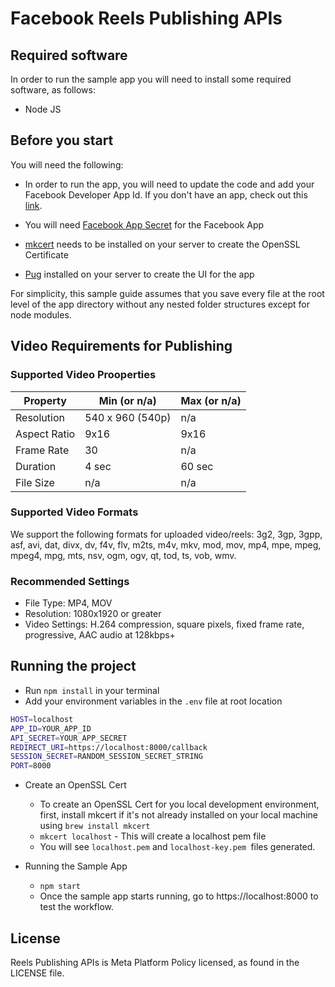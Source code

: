 # Facebook Reels Publishing APIs

## Required software

In order to run the sample app you will need to install some required software, as follows:

- Node JS

## Before you start

You will need the following:

* In order to run the app, you will need to update the code and add your Facebook Developer App Id. If you don't have an app, check out this [link](https://developers.facebook.com/docs/development/).

* You will need [Facebook App Secret](https://developers.facebook.com/docs/development/create-an-app/app-dashboard/basic-settings#app-secret) for the Facebook App

* [mkcert](https://mkcert.org/?fbclid=IwAR0VT4oCt0wepEWmhW4ADRF1hv2is-CtR9fS53fOa0qjTk3JhzUuGBpp-VE) needs to be installed on your server to create the OpenSSL Certificate

* [Pug](https://pugjs.org/api/getting-started.html?fbclid=IwAR2EiHQOoAlHP1milNwijowTSk6VwO41Yg7FsPhfQgbFvYT2hWuPGQvqb0g) installed on your server to create the UI for the app

For simplicity, this sample guide assumes that you save every file at the root level of the app directory without any nested folder structures except for node modules.

## Video Requirements for Publishing

### Supported Video Prooperties
|   Property        |   Min (or n/a)    |   Max (or n/a)    |
|   ---------       |   -----------     |   ------------    |
|   Resolution      |   540 x 960 (540p)|       n/a         |
|   Aspect Ratio    |   9x16            |       9x16        |
|   Frame Rate      |   30              |       n/a         |
|   Duration        |   4 sec           |       60 sec      |
|   File Size       |   n/a             |       n/a         |

### Supported Video Formats
We support the following formats for uploaded video/reels: 3g2, 3gp, 3gpp, asf, avi, dat, divx, dv, f4v, flv, m2ts, m4v, mkv, mod, mov, mp4, mpe, mpeg, mpeg4, mpg, mts, nsv, ogm, ogv, qt, tod, ts, vob, wmv.

### Recommended Settings
* File Type: MP4, MOV
* Resolution: 1080x1920 or greater
* Video Settings: H.264 compression, square pixels, fixed frame rate, progressive, AAC audio at 128kbps+

## Running the project

* Run `npm install` in your terminal
* Add your environment variables in the `.env` file at root location
```bash
HOST=localhost
APP_ID=YOUR_APP_ID
API_SECRET=YOUR_APP_SECRET
REDIRECT_URI=https://localhost:8000/callback
SESSION_SECRET=RANDOM_SESSION_SECRET_STRING
PORT=8000
```
* Create an OpenSSL Cert
    * To create an OpenSSL Cert for you local development environment, first, install mkcert if it's not already installed on your local machine using `brew install mkcert`
    * `mkcert localhost` - This will create a localhost pem file
    * You will see `localhost.pem` and `localhost-key.pem `files generated.

* Running the Sample App
    * `npm start`
    * Once the sample app starts running, go to https://localhost:8000 to test the workflow.

## License
Reels Publishing APIs is Meta Platform Policy licensed, as found in the LICENSE file.
